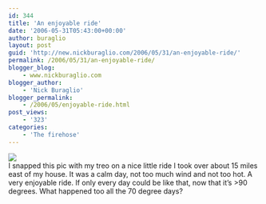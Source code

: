 ```yaml
---
id: 344
title: 'An enjoyable ride'
date: '2006-05-31T05:43:00+00:00'
author: buraglio
layout: post
guid: 'http://new.nickburaglio.com/2006/05/31/an-enjoyable-ride/'
permalink: /2006/05/31/an-enjoyable-ride/
blogger_blog:
    - www.nickburaglio.com
blogger_author:
    - 'Nick Buraglio'
blogger_permalink:
    - /2006/05/enjoyable-ride.html
post_views:
    - '323'
categories:
    - 'The firehose'
---
```


![](http://www.nickburaglio.com/images/Photo_052206_001.jpg)  
I snapped this pic with my treo on a nice little ride I took over about 15 miles east of my house. It was a calm day, not too much wind and not too hot. A very enjoyable ride. If only every day could be like that, now that it’s &gt;90 degrees. What happened too all the 70 degree days?